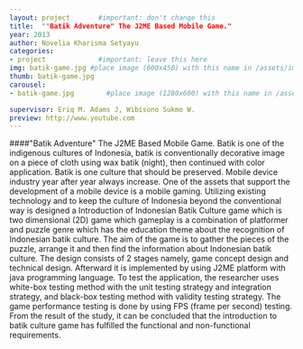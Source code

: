 ```yaml
---
layout: project       #important: don't change this
title:  ""Batik Adventure" The J2ME Based Mobile Game."
year: 2013
author: Novelia Kharisma Setyayu
categories:
- project             #important: leave this here
img: batik-game.jpg #place image (600x450) with this name in /assets/img/project/
thumb: batik-game.jpg
carousel:
- batik-game.jpg        #place image (1280x600) with this name in /assets/img/project/carousel/  

supervisor: Eriq M. Adams J, Wibisono Sukmo W.
preview: http://www.youtube.com
---
```

####"Batik Adventure" The J2ME Based Mobile Game.
Batik is one of the indigenous cultures of Indonesia, batik is conventionally decorative image on a piece of cloth using wax batik (night), then continued with color application. Batik is one culture that should be preserved. Mobile device industry year after year always increase. One of the assets that support the development of a mobile device is a mobile gaming. Utilizing existing technology and to keep the culture of Indonesia beyond the conventional way is designed a Introduction of Indonesian Batik Culture game  which is two dimensional (2D) game which gameplay is a combination of platformer and puzzle genre which has the education theme about the recognition of Indonesian batik culture. The aim of the game is to gather the pieces of the puzzle, arrange it and then find the information about Indonesian batik culture. The design consists of 2 stages namely, game concept design and technical design. Afterward it is implemented by using J2ME platform with java programming language. To test the application, the researcher uses white-box testing method with the unit testing strategy and integration strategy, and black-box testing method with validity testing strategy. The game performance testing is done by using FPS (frame per second) testing. From the result of the study, it can be concluded that the introduction to batik culture game has fulfilled the functional and non-functional requirements.
